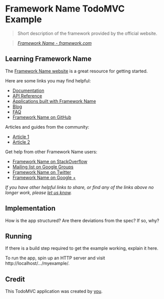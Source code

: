 # Framework Name TodoMVC Example

> Short description of the framework provided by the official website.

> _[Framework Name - framework.com](link-to-framework)_


## Learning Framework Name

The [Framework Name website]() is a great resource for getting started.

Here are some links you may find helpful:

* [Documentation]()
* [API Reference]()
* [Applications built with Framework Name]()
* [Blog]()
* [FAQ]()
* [Framework Name on GitHub]()

Articles and guides from the community:

* [Article 1]()
* [Article 2]()

Get help from other Framework Name users:

* [Framework Name on StackOverflow](http://stackoverflow.com/questions/tagged/____)
* [Mailing list on Google Groups]()
* [Framework Name on Twitter](http://twitter.com/____)
* [Framework Name on Google +]()

_If you have other helpful links to share, or find any of the links above no longer work, please [let us know](https://github.com/tastejs/todomvc/issues)._


## Implementation

How is the app structured? Are there deviations from the spec? If so, why?


## Running

If there is a build step required to get the example working, explain it here.

To run the app, spin up an HTTP server and visit http://localhost/.../myexample/.


## Credit

This TodoMVC application was created by [you]().
